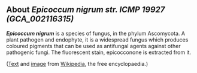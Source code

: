 About *Epicoccum nigrum str. ICMP 19927 (GCA\_002116315)* 
---------------------------------------------------------



***Epicoccum nigrum*** is a species of fungus, in the phylum Ascomycota.
A plant pathogen and endophyte, it is a widespread fungus which produces
coloured pigments that can be used as antifungal agents against other
pathogenic fungi. The fluorescent stain, epicocconone is extracted from
it.

([Text](http://en.wikipedia.org/wiki/Epicoccum_nigrum) and
[image](https://commons.wikimedia.org/wiki/File:Epicoccum_nigrum_80352.jpg)
from [Wikipedia](http://en.wikipedia.org/), the free encyclopaedia.)
